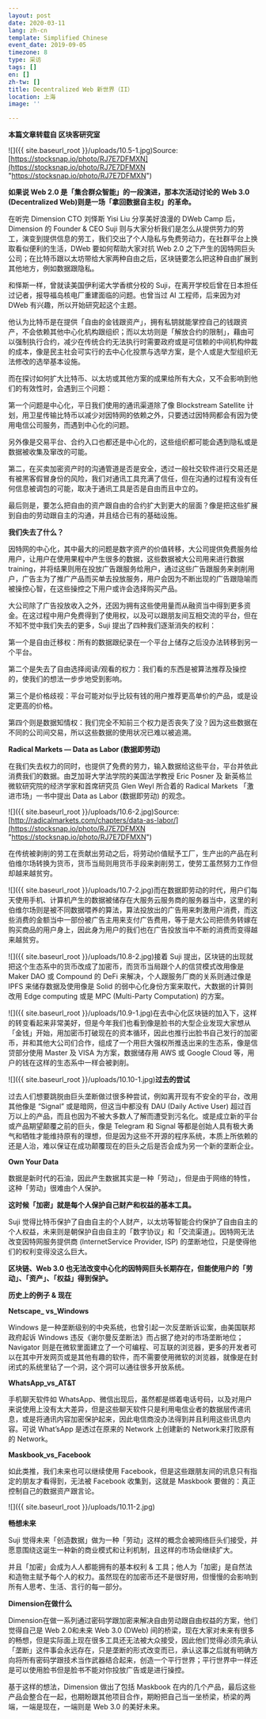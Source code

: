 ```yaml
---
layout: post
date: 2020-03-11
lang: zh-cn
template: Simplified Chinese
event_date: 2019-09-05
timezone: 8
type: 采访
tags: []
en: []
zh-tw: []
title: Decentralized Web 新世界（II）
location: 上海
image: ''

---
```

**本篇文章转载自 区块客研究室**

![]({{ site.baseurl_root }}/uploads/10.5-1.jpg)Source: [https://stocksnap.io/photo/RJ7E7DFMXN](https://stocksnap.io/photo/RJ7E7DFMXN "https://stocksnap.io/photo/RJ7E7DFMXN")

**如果说 Web 2.0 是「集合群众智能」的一段演进，那本次活动讨论的 Web 3.0 (Decentralized Web)则是一场「拿回数据自主权」的革命。**

在听完 Dimension CTO 刘怿斯 Yisi Liu 分享美好浪漫的 DWeb Camp 后，Dimension 的 Founder & CEO Suji 则与大家分析我们是怎么从提供劳力的劳工，演变到提供信息的劳工，我们交出了个人隐私与免费劳动力，在社群平台上换取看似便利的生活，DWeb 要如何帮助大家对抗 Web 2.0 之下产生的因特网巨头公司；在比特币跟以太坊带给大家两种自由之后，区块链要怎么把这种自由扩展到其他地方，例如数据跟隐私。

和怿斯一样，曾就读美国伊利诺大学香槟分校的 Suji，在离开学校后曾在日本担任过记者，报导福岛核电厂重建面临的问题。也曾当过 AI 工程师，后来因为对 DWeb 有兴趣，所以开始研究起这个主题。

他认为比特币是在提供「自由的金钱跟资产」，拥有私钥就能掌控自己的钱跟资产，不会依赖其他中心化机构跟组织；而以太坊则是「解放合约的限制」，藉由可以强制执行合约，减少在传统合约无法执行时需要政府或是可信赖的中间机构仲裁的成本，像是民主社会可实行的去中心化投票与选举方案，是个人或是大型组织无法修改的选举基本设施。

而在探讨如何扩大比特币、以太坊或其他方案的成果给所有大众，又不会影响到他们的有效性时，会遇到三个问题：

第一个问题是中心化，平日我们使用的通讯渠道除了像 Blockstream Satellite 计划，用卫星传输比特币以减少对因特网的依赖之外，只要透过因特网都会有因为使用电信公司服务，而遇到中心化的问题。

另外像是交易平台、合约入口也都还是中心化的，这些组织都可能会遇到隐私或是数据被收集及窜改的可能。

第二，在买卖加密资产时的沟通管道是否是安全，透过一般社交软件进行交易还是有被黑客假冒身份的风险，我们对通讯工具充满了信任，但在沟通的过程有没有任何信息被调包的可能，取决于通讯工具是否是自由而且中立的。

最后则是，要怎么把自由的资产跟自由的合约扩大到更大的层面？像是把这些扩展到自由的劳动跟自主的沟通，并且结合已有的基础设施。

**我们失去了什么？**

因特网的中心化，其中最大的问题是数字资产的价值转移，大公司提供免费服务给用户，让用户在使用果程中产生很多的数据，这些数据被大公司用来进行数据 training，并将结果则用在投放广告跟服务给用户，通过这些广告跟服务来剥削用户，广告主为了推广产品而买单去投放服务，用户会因为不断出现的广告跟隐喻而被操控心智，在这些操控之下用户或许会选择购买产品。

大公司除了广告投放收入之外，还因为拥有这些使用量而从融资当中得到更多资金。在这过程中用户免费得到了使用权，以及可以跟朋友间互相交流的平台，但在不知不觉中我们失去的更多，Suji 提出了四种我们逐渐消失的权利：

第一个是自由迁移权：所有的数据跟纪录在一个平台上储存之后没办法转移到另一个平台。

第二个是失去了自由选择阅读/观看的权力：我们看的东西是被算法推荐及操控的，使我们的想法一步步地受到影响。

第三个是价格歧视：平台可能对似乎比较有钱的用户推荐更高单价的产品，或是设定更高的价格。

第四个则是数据知情权：我们完全不知前三个权力是否丧失了没？因为这些数据在不同的公司间交易，所以这些数据的使用状况已难以被追溯。

**Radical Markets — Data as Labor (数据即劳动)**

在我们失去权力的同时，也提供了免费的劳力，输入数据给这些平台，平台并依此消费我们的数据。由芝加哥大学法学院的美国法学教授 Eric Posner 及 新英格兰微软研究院的经济学家和首席研究员 Glen Weyl 所合着的 Radical Markets 「激进市场」一书中提出 Data as Labor (数据即劳动) 的观念。

![]({{ site.baseurl_root }}/uploads/10.6-2.jpg)Source: [http://radicalmarkets.com/chapters/data-as-labor/](https://stocksnap.io/photo/RJ7E7DFMXN "https://stocksnap.io/photo/RJ7E7DFMXN")

在传统被剥削的劳工在贡献出劳动之后，将劳动价值赋予工厂，生产出的产品在利伯维尔场转换为货币，货币当局则用货币手段来剥削劳工，使劳工虽然努力工作但却越来越贫穷。

![]({{ site.baseurl_root }}/uploads/10.7-2.jpg)而在数据即劳动的时代，用户们每天使用手机、计算机产生的数据被储存在大服务云服务商的服务器当中，这里的利伯维尔场则是被不同数据喂养的算法，算法投放出的广告用来刺激用户消费，而这些消费的金额当中一部份被广告主用来支付广告费用，等于是大公司把债务转嫁在购买商品的用户身上，因此身为用户的我们也在广告投放当中不断的消费而变得越来越贫穷。

![]({{ site.baseurl_root }}/uploads/10.8-2.jpg)接着 Suji 提出，区块链的出现就把这个生态系中的货币改成了加密币，而货币当局跟个人的信贷模式改用像是 Maker DAO 或 Compound 的 DeFi 来解决，个人跟服务厂商的关系则通过像是 IPFS 来储存数据及使用像是 Solid 的弱中心化身份方案来取代，大数据的计算则改用 Edge computing 或是 MPC (Multi-Party Computation) 的方案。

![]({{ site.baseurl_root }}/uploads/10.9-1.jpg)在去中心化区块链的加入下，这样的转变看起来非常美好，但是今年我们也看到像是脸书的大型企业发现大家想从「金钱」开始，用加密币打破现在的资本循环，因此也推行出脸书自己发行的加密币，并和其他大公司们合作，组成了一个用巨大强权所推迭出来的生态系，像是信贷部分使用 Master 及 VISA 为方案，数据储存用 AWS 或 Google Cloud 等，用户的钱在这样的生态系中一样会被剥削。

![]({{ site.baseurl_root }}/uploads/10.10-1.jpg)**过去的尝试**

过去人们想要跳脱由巨头垄断做过很多种尝试，例如离开现有不安全的平台，改用其他像是 “Signal” 或是暗网，但这当中都没有 DAU (Daily Active User) 超过百万以上的产品，而且也因为不被大多数人了解而遭受到污名化。或是成立新的平台或产品期望颠覆之前的巨头，像是 Telegram 和 Signal 等都是创始人具有极大勇气和牺牲才能维持原有的理想，但是因为这些不开源的程序系统，本质上所依赖的还是人治，难以保证在成功颠覆现在的巨头之后是否会成为另一个新的垄断企业。

**Own Your Data**

数据是新时代的石油，因此产生数据其实是一种「劳动」，但是由于网络的特性，这种「劳动」很难由个人保护。

**这时候「加密」就是每个人保护自己财产和权益的基本工具。**

Suji 觉得比特币保护了自由自主的个人财产，以太坊等智能合约保护了自由自主的个人权益，未来则是朝保护自由自主的「数字协议」和「交流渠道」。因特网无法改变因特网服务提供商 (InternetService Provider, ISP) 的垄断地位，只是使得他们的权利变得没这么巨大。

**区块链、Web 3.0 也无法改变中心化的因特网巨头长期存在，但能使用户的「劳动」、「资产」、「权益」得到保护。**

**历史上的例子 & 现在**

**Netscape_ vs_Windows**

Windows 是一种垄断级别的中央系统，也曾引起一次反垄断诉讼案，由美国联邦政府起诉 Windows 违反《谢尔曼反垄断法》而占据了绝对的市场垄断地位；Navigator 则是在微软里面建立了一个可编程、可互联的浏览器，更多的开发者可以在其中开发网页或是其他有趣的软件，而不需要使用微软的浏览器，就像是在封闭式的系统里钻了一个洞，这个洞可以通往很多开放系统。

**WhatsApp_vs_AT&T**

手机聊天软件如 WhatsApp、微信出现后，虽然都是绑着电话号码，以及对用户来说使用上没有太大差异，但是这些聊天软件只是利用电信业者的数据层传递讯息，或是将通讯内容加密保护起来，因此电信商没办法得到并且利用这些讯息内容。可说 What’sApp 是透过在原来的 Network 上创建新的 Network来打败原有的 Network。

**Maskbook_vs_Facebook**

如此类推，我们未来也可以继续使用 Facebook，但是这些跟朋友间的讯息只有指定的朋友才看得到，无法被 Facebook 收集到，这就是 Maskbook 要做的：真正控制自己的数据资产跟言论。

![]({{ site.baseurl_root }}/uploads/10.11-2.jpg)

**畅想未来**

Suji 觉得未来「创造数据」做为一种「劳动」这样的概念会被网络巨头们接受，并愿意围绕这诞生一种新的商业模式和让利机制，且这样的市场会继续扩大。

并且「加密」会成为人人都能拥有的基本权利 & 工具；他人为「加密」是自然法和造物主赋予每个人的权力。虽然现在的加密币还不是很好用，但慢慢的会影响到所有人思考、生活、言行的每一部分。

**Dimension在做什么**

Dimension在做一系列通过密码学跟加密来解决自由劳动跟自由权益的方案，他们觉得自己是 Web 2.0和未来 Web 3.0 (DWeb) 间的桥梁，现在大家对未来有很多的畅想，但是实际面上现在很多工具还无法被大众接受，因此他们觉得必须先承认「垄断」这件事会永远存在，只是垄断的形式改变而已，承认这事之后就有明确方向将所有密码学跟技术当作武器结合起来，创造一个平行世界；平行世界中一样还是可以使用脸书但是脸书不能对你投放广告或是进行操控。

基于这样的想法，Dimension 做出了包括 Maskbook 在内的几个产品，最后这些产品会整合在一起，也期盼跟其他项目合作，期盼把自己当一坐桥梁，桥梁的两端，一端是现在，一端则是 Web 3.0 的美好未来。